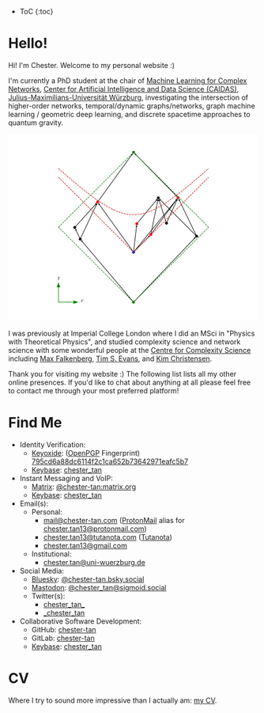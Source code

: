 - ToC
  {:toc}

# Hello!

Hi! I'm Chester. Welcome to my personal website \:\)

I'm currently a PhD student at the chair of [Machine Learning for Complex Networks](https://www.informatik.uni-wuerzburg.de/ml4nets/team/), [Center for Artificial Intelligence and Data Science (CAIDAS)](https://www.uni-wuerzburg.de/caidas/), [Julius-Maximilians-Universität Würzburg](https://www.uni-wuerzburg.de/), investigating the intersection of higher-order networks, temporal/dynamic graphs/networks, graph machine learning / geometric deep learning, and discrete spacetime approaches to quantum gravity.

![Spacetime Random Geometric Graph](./SRGG.jpg)

I was previously at Imperial College London where I did an MSci in \"Physics with Theoretical Physics\", and studied complexity science and network science with some wonderful people at the [Centre for Complexity Science](https://www.imperial.ac.uk/complexity-science) including [Max Falkenberg](https://orcid.org/0000-0002-2986-2494), [Tim S. Evans](http://netplexity.org/), and [Kim Christensen](https://www.imperial.ac.uk/people/k.christensen).

Thank you for visiting my website \:\) The following list lists all my other online presences. If you'd like to chat about anything at all please feel free to contact me through your most preferred platform!

# Find Me

- Identity Verification:
  - [Keyoxide](https://keyoxide.org): ([OpenPGP](https://openpgp.org) Fingerprint) [795cd6a88dc6114f2c1ca652b73642971eafc5b7](https://keyoxide.org/795cd6a88dc6114f2c1ca652b73642971eafc5b7)
  - [Keybase](https://keybase.io): [chester_tan](https://keybase.io/chester_tan)
- Instant Messaging and VoIP:
  - [Matrix](https://matrix.org): [@chester-tan:matrix.org](https://matrix.to/#/@chester-tan:matrix.org)
  - [Keybase](https://keybase.io): [chester_tan](https://keybase.io/chester_tan)
- Email(s):
  - Personal:
    - [mail@chester-tan.com](mailto:mail@chester-tan.com) \([ProtonMail](https://protonmail.com/) alias for [chester.tan13@protonmail.com](mailto:chester.tan13@protonmail.com)\)
    - [chester.tan13@tutanota.com](mailto:chester.tan13@tutanota.com) \([Tutanota](https://tutanota.com/)\)
    - [chester.tan13@gmail.com](mailto:chester.tan13@gmail.com)
  - Institutional:
    - [chester.tan@uni-wuerzburg.de](mailto:chester.tan@uni-wuerzburg.de)
- Social Media:
  - [Bluesky](https://bsky.app/): [@chester-tan.bsky.social](https://bsky.app/profile/chester-tan.bsky.social)
  - [Mastodon](https://joinmastodon.org/): [@chester_tan@sigmoid.social](https://sigmoid.social/@chester_tan)
  - Twitter(s):
    - [chester_tan\_](https://twitter.com/chester_tan_)
    - [\_chester_tan](https://twitter.com/_chester_tan)
- Collaborative Software Development:
  - GitHub: [chester-tan](https://github.com/chester-tan)
  - GitLab: [chester-tan](https://gitlab.com/chester-tan)
  - [Keybase](https://keybase.io): [chester_tan](https://keybase.io/chester_tan)

<!---
# My Blog

If you'd like you can also visit [my blog](https://chester-tan.com/blog) and subscribe to its [atom feed](https://chester-tan.com/feed.xml) \:\)
--->

# CV

Where I try to sound more impressive than I actually am: [my CV](https://chester-tan.com/CV).
